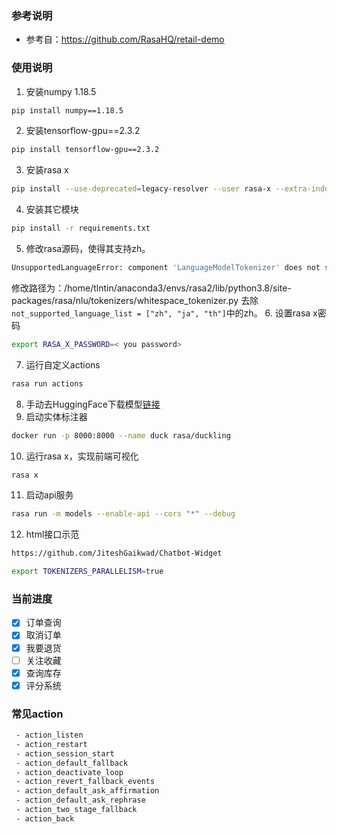 ### 参考说明
- 参考自：https://github.com/RasaHQ/retail-demo
### 使用说明
1. 安装numpy 1.18.5
```bash
pip install numpy==1.18.5
```
2. 安装tensorflow-gpu==2.3.2
```bash
pip install tensorflow-gpu==2.3.2
```
3. 安装rasa x
```bash
pip install --use-deprecated=legacy-resolver --user rasa-x --extra-index-url https://pypi.rasa.com/simple
```
4. 安装其它模块
```bash
pip install -r requirements.txt
```
5. 修改rasa源码，使得其支持zh。
```bash
UnsupportedLanguageError: component 'LanguageModelTokenizer' does not support language 'zh'.
```
修改路径为：/home/tlntin/anaconda3/envs/rasa2/lib/python3.8/site-packages/rasa/nlu/tokenizers/whitespace_tokenizer.py
去除`not_supported_language_list = ["zh", "ja", "th"]`中的zh。
6. 设置rasa x密码
```bash
export RASA_X_PASSWORD=< you password>
```
7. 运行自定义actions
```bash
rasa run actions
```
8. 手动去HuggingFace下载模型[链接](https://huggingface.co/bert-base-chinese/tree/main)
9. 启动实体标注器
```bash
docker run -p 8000:8000 --name duck rasa/duckling
```
10. 运行rasa x，实现前端可视化
```bash
rasa x
```
11. 启动api服务
```bash
rasa run -m models --enable-api --cors "*" --debug
```
12. html接口示范
```bash
https://github.com/JiteshGaikwad/Chatbot-Widget
```
```bash
export TOKENIZERS_PARALLELISM=true
```
### 当前进度
- [x] 订单查询
- [x] 取消订单
- [x] 我要退货
- [ ] 关注收藏
- [x] 查询库存
- [x] 评分系统

### 常见action
```bash
 - action_listen
 - action_restart
 - action_session_start
 - action_default_fallback
 - action_deactivate_loop
 - action_revert_fallback_events
 - action_default_ask_affirmation
 - action_default_ask_rephrase
 - action_two_stage_fallback
 - action_back

```